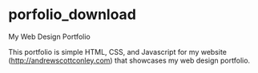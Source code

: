 # porfolio_download

My Web Design Portfolio

This portfolio is simple HTML, CSS, and Javascript for my website (http://andrewscottconley.com) that showcases my web design portfolio.
